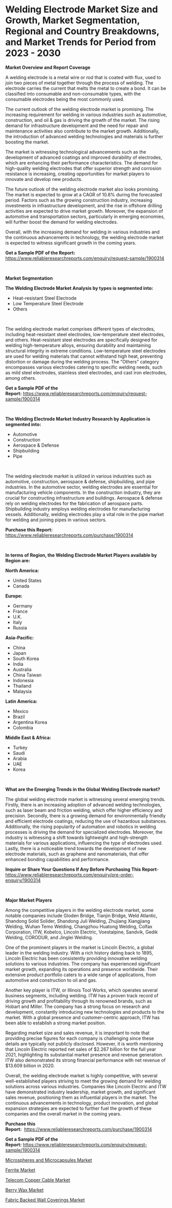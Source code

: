 <p><h1>Welding Electrode Market Size and Growth, Market Segmentation, Regional and Country Breakdowns, and Market Trends for Period from 2023 -  2030</h1></p><p><strong>Market Overview and Report Coverage</strong></p>
<p><p>A welding electrode is a metal wire or rod that is coated with flux, used to join two pieces of metal together through the process of welding. The electrode carries the current that melts the metal to create a bond. It can be classified into consumable and non-consumable types, with the consumable electrodes being the most commonly used.</p><p>The current outlook of the welding electrode market is promising. The increasing requirement for welding in various industries such as automotive, construction, and oil & gas is driving the growth of the market. The rising demand for infrastructure development and the need for repair and maintenance activities also contribute to the market growth. Additionally, the introduction of advanced welding technologies and materials is further boosting the market.</p><p>The market is witnessing technological advancements such as the development of advanced coatings and improved durability of electrodes, which are enhancing their performance characteristics. The demand for high-quality welding electrodes that offer superior strength and corrosion resistance is increasing, creating opportunities for market players to innovate and develop new products.</p><p>The future outlook of the welding electrode market also looks promising. The market is expected to grow at a CAGR of 10.8% during the forecasted period. Factors such as the growing construction industry, increasing investments in infrastructure development, and the rise in offshore drilling activities are expected to drive market growth. Moreover, the expansion of automotive and transportation sectors, particularly in emerging economies, will further boost the demand for welding electrodes.</p><p>Overall, with the increasing demand for welding in various industries and the continuous advancements in technology, the welding electrode market is expected to witness significant growth in the coming years.</p></p>
<p><strong>Get a Sample PDF of the Report:</strong> <a href="https://www.reliableresearchreports.com/enquiry/request-sample/1900314">https://www.reliableresearchreports.com/enquiry/request-sample/1900314</a></p>
<p>&nbsp;</p>
<p><strong>Market Segmentation</strong></p>
<p><strong>The Welding Electrode Market Analysis by types is segmented into:</strong></p>
<p><ul><li>Heat-resistant Steel Electrode</li><li>Low Temperature Steel Electrode</li><li>Others</li></ul></p>
<p>&nbsp;</p>
<p><p>The welding electrode market comprises different types of electrodes, including heat-resistant steel electrodes, low-temperature steel electrodes, and others. Heat-resistant steel electrodes are specifically designed for welding high-temperature alloys, ensuring durability and maintaining structural integrity in extreme conditions. Low-temperature steel electrodes are used for welding materials that cannot withstand high heat, preventing distortion or damage during the welding process. The "Others" category encompasses various electrodes catering to specific welding needs, such as mild steel electrodes, stainless steel electrodes, and cast iron electrodes, among others.</p></p>
<p><strong>Get a Sample PDF of the Report:</strong>&nbsp;<a href="https://www.reliableresearchreports.com/enquiry/request-sample/1900314">https://www.reliableresearchreports.com/enquiry/request-sample/1900314</a></p>
<p>&nbsp;</p>
<p><strong>The Welding Electrode Market Industry Research by Application is segmented into:</strong></p>
<p><ul><li>Automotive</li><li>Construction</li><li>Aerospace & Defense</li><li>Shipbuilding</li><li>Pipe</li></ul></p>
<p>&nbsp;</p>
<p><p>The welding electrode market is utilized in various industries such as automotive, construction, aerospace & defense, shipbuilding, and pipe industries. In the automotive sector, welding electrodes are essential for manufacturing vehicle components. In the construction industry, they are crucial for constructing infrastructure and buildings. Aerospace & defense rely on welding electrodes for the fabrication of aerospace parts. Shipbuilding industry employs welding electrodes for manufacturing vessels. Additionally, welding electrodes play a vital role in the pipe market for welding and joining pipes in various sectors.</p></p>
<p><strong>Purchase this Report:</strong>&nbsp; <a href="https://www.reliableresearchreports.com/purchase/1900314">https://www.reliableresearchreports.com/purchase/1900314</a></p>
<p>&nbsp;</p>
<p><strong>In terms of Region, the Welding Electrode Market Players available by Region are:</strong></p>
<p>
    <p> <strong> North America: </strong>
        <ul>
            <li>United States</li>
            <li>Canada</li>
        </ul>
        </p> 
    <p> <strong> Europe: </strong>
        <ul>
            <li>Germany</li>
            <li>France</li>
            <li>U.K.</li>
            <li>Italy</li>
            <li>Russia</li>
        </ul>
        </p> 
    <p> <strong> Asia-Pacific: </strong>
        <ul>
            <li>China</li>
            <li>Japan</li>
            <li>South Korea</li>
            <li>India</li>
            <li>Australia</li>
            <li>China Taiwan</li>
            <li>Indonesia</li>
            <li>Thailand</li>
            <li>Malaysia</li>
        </ul>
        </p> 
    <p> <strong> Latin America: </strong>
        <ul>
            <li>Mexico</li>
            <li>Brazil</li>
            <li>Argentina Korea</li>
            <li>Colombia</li>
        </ul>
        </p> 
    <p> <strong> Middle East & Africa: </strong>
        <ul>
            <li>Turkey</li>
            <li>Saudi</li>
            <li>Arabia</li>
            <li>UAE</li>
            <li>Korea</li>
        </ul>
    </p>
    </p>
<p>&nbsp;</p>
<p><strong>What are the Emerging Trends in the Global Welding Electrode market?</strong></p>
<p><p>The global welding electrode market is witnessing several emerging trends. Firstly, there is an increasing adoption of advanced welding technologies, such as laser beam and friction welding, which offer higher efficiency and precision. Secondly, there is a growing demand for environmentally friendly and efficient electrode coatings, reducing the use of hazardous substances. Additionally, the rising popularity of automation and robotics in welding processes is driving the demand for specialized electrodes. Moreover, the industry is witnessing a shift towards lightweight and high-strength materials for various applications, influencing the type of electrodes used. Lastly, there is a noticeable trend towards the development of new electrode materials, such as graphene and nanomaterials, that offer enhanced bonding capabilities and performance.</p></p>
<p><strong>Inquire or Share Your Questions If Any Before Purchasing This Report</strong>- <a href="https://www.reliableresearchreports.com/enquiry/pre-order-enquiry/1900314">https://www.reliableresearchreports.com/enquiry/pre-order-enquiry/1900314</a></p>
<p>&nbsp;</p>
<p><strong>Major Market Players</strong></p>
<p><p>Among the competitive players in the welding electrode market, some notable companies include Gloden Bridge, Tianjin Bridge, Weld Atlantic, Shandong Solid Solider, Shandong Juli Welding, Zhujiang Xiangjiang Welding, Wuhan Temo Welding, Changzhou Huatong Welding, Colfax Corporation, ITW, Kobelco, Lincoln Electric, Voestalpine, Sandvik, Gedik Welding, CORODUR, and Jinglei Welding.</p><p>One of the prominent players in the market is Lincoln Electric, a global leader in the welding industry. With a rich history dating back to 1895, Lincoln Electric has been consistently providing innovative welding solutions to various industries. The company has experienced significant market growth, expanding its operations and presence worldwide. Their extensive product portfolio caters to a wide range of applications, from automotive and construction to oil and gas.</p><p>Another key player is ITW, or Illinois Tool Works, which operates several business segments, including welding. ITW has a proven track record of driving growth and profitability through its renowned brands, such as Hobart and Miller. The company has a strong focus on research and development, constantly introducing new technologies and products to the market. With a global presence and customer-centric approach, ITW has been able to establish a strong market position.</p><p>Regarding market size and sales revenue, it is important to note that providing precise figures for each company is challenging since these details are typically not publicly disclosed. However, it is worth mentioning that Lincoln Electric reported net sales of $2.267 billion for the full year 2021, highlighting its substantial market presence and revenue generation. ITW also demonstrated its strong financial performance with net revenue of $13.609 billion in 2020.</p><p>Overall, the welding electrode market is highly competitive, with several well-established players striving to meet the growing demand for welding solutions across various industries. Companies like Lincoln Electric and ITW have demonstrated industry leadership, market growth, and significant sales revenue, positioning them as influential players in the market. The continuous advancements in technology, product innovation, and global expansion strategies are expected to further fuel the growth of these companies and the overall market in the coming years.</p></p>
<p><strong>Purchase this Report:</strong>&nbsp;&nbsp;<a href="https://www.reliableresearchreports.com/purchase/1900314">https://www.reliableresearchreports.com/purchase/1900314</a></p>
<p></p>
<p><strong>Get a Sample PDF of the Report:</strong>&nbsp;<a href="https://www.reliableresearchreports.com/enquiry/request-sample/1900314">https://www.reliableresearchreports.com/enquiry/request-sample/1900314</a></p>
<p><p><a href="https://github.com/gulaimolin/Market-Research-Report-List-1/blob/main/microspheres-and-microcapsules-market.md">Microspheres and Microcapsules Market</a></p><p><a href="https://github.com/gdfhhhj/Market-Research-Report-List-2/blob/main/ferrite-market.md">Ferrite Market</a></p><p><a href="https://github.com/luckyshygirl/Market-Research-Report-List-2/blob/main/telecom-copper-cable-market.md">Telecom Copper Cable Market</a></p><p><a href="https://github.com/ruslanpoljakovrd177/Market-Research-Report-List-1/blob/main/berry-wax-market.md">Berry Wax Market</a></p><p><a href="https://github.com/grishafomin4852/Market-Research-Report-List-1/blob/main/fabric-backed-wall-coverings-market.md">Fabric Backed Wall Coverings Market</a></p></p>